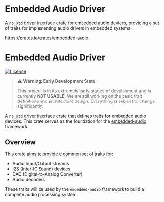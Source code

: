 # Embedded Audio Driver

A `no_std` driver interface crate for embedded audio devices, providing a set of traits for implementing audio drivers in embedded systems.

https://crates.io/crates/embedded-audio

# Embedded Audio Driver

[![License](https://img.shields.io/badge/license-Apache--2.0-blue.svg)](LICENSE)

> ⚠️ **Warning: Early Development State**
> 
> This project is in its extremely early stages of development and is currently **NOT USABLE**. 
> We are still working on the basic trait definitions and architecture design.
> Everything is subject to change significantly.

A `no_std` driver interface crate that defines traits for embedded audio devices. This crate serves as the foundation for the [embedded-audio](https://crates.io/crates/embedded-audio) framework.

## Overview

This crate aims to provide a common set of traits for:

- Audio Input/Output streams
- I2S (Inter-IC Sound) devices
- DAC (Digital-to-Analog Converter)
- Audio decoders

These traits will be used by the `embedded-audio` framework to build a complete audio processing system.

